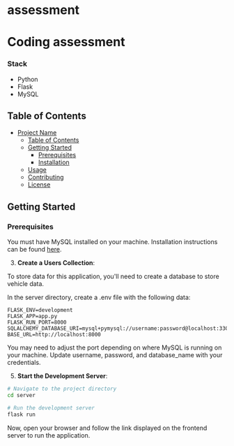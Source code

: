 # assessment

# Coding assessment 

### Stack
  - Python 
  - Flask 
  - MySQL 

## Table of Contents

- [Project Name](#project-name)
  - [Table of Contents](#table-of-contents)
  - [Getting Started](#getting-started)
    - [Prerequisites](#prerequisites)
    - [Installation](#installation)
  - [Usage](#usage)
  - [Contributing](#contributing)
  - [License](#license)


## Getting Started

### Prerequisites 
You must have MySQL installed on your machine. Installation instructions can be found [here]([URL](https://www.mysql.com/)).


3. **Create a Users Collection**:

To store data for this application, you'll need to create a database to store vehicle data. 

In the server directory, create a .env file with the following data: 

```plaintext
FLASK_ENV=development
FLASK_APP=app.py
FLASK_RUN_PORT=8000
SQLALCHEMY_DATABASE_URI=mysql+pymysql://username:password@localhost:3306/database_name
BASE_URL=http://localhost:8000
```
You may need to adjust the port depending on where MySQL is running on your machine. Update username, password, and database_name 
with your credentials. 

5. **Start the Development Server**:
```bash
# Navigate to the project directory
cd server

# Run the development server 
flask run 
```

Now, open your browser and follow the link displayed on the frontend server to run the application. 



